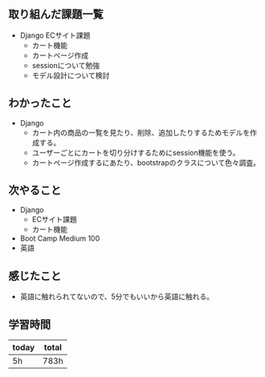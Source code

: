 ## 取り組んだ課題一覧
- Django ECサイト課題
	- カート機能
	- カートページ作成
	- sessionについて勉強
	- モデル設計について検討
## わかったこと
- Django
	- カート内の商品の一覧を見たり、削除、追加したりするためモデルを作成する。
	- ユーザーごとにカートを切り分けするためにsession機能を使う。
	- カートページ作成するにあたり、bootstrapのクラスについて色々調査。
## 次やること
- Django
	- ECサイト課題
	- カート機能
- Boot Camp Medium 100
- 英語
## 感じたこと
- 英語に触れられてないので、5分でもいいから英語に触れる。
## 学習時間

| today | total |
| ----- | ----- |
| 5h    | 783h  |
